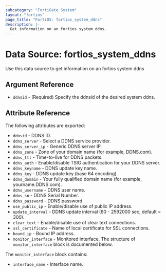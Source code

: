 ```yaml
---
subcategory: "FortiGate System"
layout: "fortios"
page_title: "FortiOS: fortios_system_ddns"
description: |-
  Get information on an fortios system ddns.
---
```


# Data Source: fortios_system_ddns
Use this data source to get information on an fortios system ddns

## Argument Reference

* `ddnsid` - (Required) Specify the ddnsid of the desired system ddns.

## Attribute Reference

The following attributes are exported:

* `ddnsid` - DDNS ID.
* `ddns_server` - Select a DDNS service provider.
* `ddns_server_ip` - Generic DDNS server IP.
* `ddns_zone` - Zone of your domain name (for example, DDNS.com).
* `ddns_ttl` - Time-to-live for DDNS packets.
* `ddns_auth` - Enable/disable TSIG authentication for your DDNS server.
* `ddns_keyname` - DDNS update key name.
* `ddns_key` - DDNS update key (base 64 encoding).
* `ddns_domain` - Your fully qualified domain name (for example, yourname.DDNS.com).
* `ddns_username` - DDNS user name.
* `ddns_sn` - DDNS Serial Number.
* `ddns_password` - DDNS password.
* `use_public_ip` - Enable/disable use of public IP address.
* `update_interval` - DDNS update interval (60 - 2592000 sec, default = 300).
* `clear_text` - Enable/disable use of clear text connections.
* `ssl_certificate` - Name of local certificate for SSL connections.
* `bound_ip` - Bound IP address.
* `monitor_interface` - Monitored interface. The structure of `monitor_interface` block is documented below.

The `monitor_interface` block contains:

* `interface_name` - Interface name.

